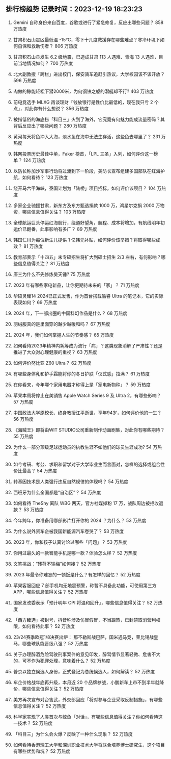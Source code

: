 
## 排行榜趋势 记录时间：2023-12-19 18:23:23
  
  1. Gemini 自称身份来自百度，谷歌或进行了紧急修复，反应出哪些问题？ 858 万热度
    
  2. 甘肃积石山震区最低温 -15℃，零下十几度救援存在哪些难点？寒冷环境下如何自保和救助伤者？ 806 万热度
    
  3. 甘肃积石山县发生 6.2 级地震，已造成甘肃 113 人遇难、青海 13 人遇难，目前当地情况如何？ 700 万热度
    
  4. 北大副教授「跨栏」进出校门，保安骑车追赶引热议，大学校园该不该开放？ 596 万热度
    
  5. 肉做的鲸能轻松下潜2000米，为何钢铁之躯的潜艇却不行? 403 万热度
    
  6. 前电竞选手 MLXG 再谈理财「钱放银行是性价比最低的，现在我只亏 2 个点」，对此你有什么想说？ 356 万热度
    
  7. 被指低俗的海底捞「科目三」火到了海外，它究竟有何魅力能成流量密码？其背后反应出了哪些问题？ 280 万热度
    
  8. 黄河每天将鱼冲入大海，淡水鱼在海中无法生存活，这些鱼去哪里了？ 231 万热度
    
  9. 韩网投票历史最佳中单，Faker 榜首，「LPL 三圣」入列，如何评价这一榜单？ 124 万热度
    
  10. 以防长称加沙军事行动将过渡到下一阶段，美防长宣布组建多国部队在红海护航，如何看待？ 123 万热度
    
  11. 绕开马六甲海峡，泰国计划为「陆桥」项目招标，如何评价该项目？ 104 万热度
    
  12. 多家企业驰援甘肃，新东方及东方甄选捐款 1000 万，鸿星尔克捐 2000 万物资，哪些信息值得关注？ 103 万热度
    
  13. 全球航运巨头停运红海航行，绕道好望角，航程、成本将增加，有航线明年初运价已翻番，此事影响有多广？ 89 万热度
    
  14. 韩国仁川为每位新生儿提供 1 亿韩元补贴，如何评价该举措？将取得哪些成效？ 81 万热度
    
  15. 教育部表示「十四五」末专硕招生将扩大到硕士招生 2/3 左右，有何影响？哪些信息值得关注？ 81 万热度
    
  16. 唐三为什么不先修炼昊天锤? 75 万热度
    
  17. 2023 年有哪些家电新品，让你更期待未来的「家」？ 71 万热度
    
  18. 华硕灵耀14 2024已正式发售，作为首台搭载酷睿 Ultra 的笔记本，它的实际表现如何？ 69 万热度
    
  19. 2024 年，下一部出圈的中国科幻作品是什么？ 68 万热度
    
  20. 羽绒服真的是里面穿的越少越暖和吗？ 67 万热度
    
  21. 2024 年，我们如何掌握人生的节奏感？ 65 万热度
    
  22. 如何看待2023年精神内耗等成为流行「病」？这类现象消解了严肃性？还是推进了大众对心理健康的重视？ 63 万热度
    
  23. 如何评价努比亚 Z60 Ultra？ 62 万热度
    
  24. 有哪些身体乳和护手霜能将你的冬日护肤「仪式感」拉满？ 61 万热度
    
  25. 在你看来，今年哪个家用电器才称得上是「家电新物种」？ 59 万热度
    
  26. 苹果本周将停止在美销售 Apple Watch Series 9 及 Ultra 2，有哪些影响？ 57 万热度
    
  27. 中国政法大学原校长、终身教授江平逝世，享年94岁，如何评价他的一生？ 56 万热度
    
  28. 《海贼王》即将由WIT STUDIO公司重新制作动画剧集，对此你有哪些期待？ 55 万热度
    
  29. 为什么一部分顶级足球运动员的执教生涯不如他们的球员生涯成功? 54 万热度
    
  30. 如今考研、考公、求职和留学对于大学毕业生而言面对，怎样的选择或组合性价比最高？ 54 万热度
    
  31. 转基因技术是人类强行违反自然规律的体现吗？ 54 万热度
    
  32. 西班牙为什么全国都是“自治区”？ 54 万热度
    
  33. 如何看待 TheShy 离队 WBG 两天，官方社媒掉粉 17 万，战队周边被拒收退款？ 53 万热度
    
  34. 今年跨年，你准备用哪部影片打开你的 2024 ？为什么？ 53 万热度
    
  35. 为什么说外资车企被我国新能源汽车卷哭了？ 53 万热度
    
  36. 2023 年，你和孩子认真讨论过哪些「问题」？ 53 万热度
    
  37. 你用过最久的一款智能手机是哪一款？体验怎么样？ 52 万热度
    
  38. 文笔挑战：“残荷不输梅”如何接？ 52 万热度
    
  39. 2023 年最令你难忘的一顿饭是什么？有怎样的回忆？ 52 万热度
    
  40. 苹果客服回应 7 部手机均无地震预警，称暂不具备此功能，可使用第三方 APP，哪些信息值得关注？ 52 万热度
    
  41. 国家发改委表示「预计明年 CPI 将温和回升」，哪些信息值得关注？ 52 万热度
    
  42. 「西方臻选」被封号，抖音称涉及仿冒假冒，不当蹭热，已封禁取消营利权限，如何看待此事？ 52 万热度
    
  43. 23/24赛季欧冠1/8决赛出炉： 那不勒斯战巴萨，国米遇马竞，莱比锡战皇马，哪些球队能晋级八强？ 52 万热度
    
  44. 关于办理醉酒危险驾驶刑事案件的意见印发，醉驾情节显著轻微、危害不大的，可不作为犯罪处理，意味着什么？ 52 万热度
    
  45. 普京以独立候选人身份，正式登记为总统候选人，如何解读？ 52 万热度
    
  46. 车企价格战年底再升级，本月近 20 个品牌参战，小鹏新车上市不到半年就降价，哪些信息值得关注？ 52 万热度
    
  47. 美方再次宣布对台售武，外交部回应「将对参与企业采取反制措施」，有哪些信息值得关注？ 52 万热度
    
  48. 科学家实现了人类首次与鲸鱼「对话」，有哪些信息值得关注？你如何看待这一技术？ 52 万热度
    
  49. 「科目三」为什么会火爆？反映了一种什么现象？ 52 万热度
    
  50. 如何看待香港理工大学和深圳职业技术大学将联合培养博士研究生，这个项目有哪些优势和坑？ 52 万热度
    